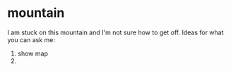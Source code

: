 # mountain

I am stuck on this mountain and I'm not sure how to get off. 
Ideas for what you can ask me:

1) show map
2) 